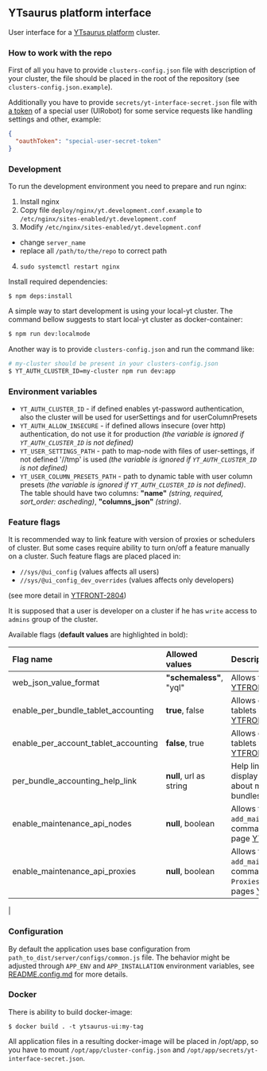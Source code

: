 ## YTsaurus platform interface

User interface for a [YTsaurus platform](https://ytsaurus.tech) cluster.

### How to work with the repo

First of all you have to provide `clusters-config.json` file with description of your cluster, the file should be placed in the root of the repository (see `clusters-config.json.example`).

Additionally you have to provide `secrets/yt-interface-secret.json` file with [a token](https://ytsaurus.tech/docs/en/user-guide/storage/auth) of a special user (UIRobot) for some service requests like handling settings and other, example:

```json
{
  "oauthToken": "special-user-secret-token"
}
```

### Development

To run the development environment you need to prepare and run nginx:

1. Install nginx
2. Copy file `deploy/nginx/yt.development.conf.example` to `/etc/nginx/sites-enabled/yt.development.conf`
3. Modify `/etc/nginx/sites-enabled/yt.development.conf`

- change `server_name`
- replace all `/path/to/the/repo` to correct path

4. `sudo systemctl restart nginx`

Install required dependencies:

```
$ npm deps:install
```

A simple way to start development is using your local-yt cluster. The command bellow suggests to start local-yt cluster as docker-container:

```bash
$ npm run dev:localmode
```

Another way is to provide `clusters-config.json` and run the command like:

```bash
# my-cluster should be present in your clusters-config.json
$ YT_AUTH_CLUSTER_ID=my-cluster npm run dev:app
```

### Environment variables

- `YT_AUTH_CLUSTER_ID` - if defined enables yt-password authentication, also the cluster will be used for userSettings and for userColumnPresets
- `YT_AUTH_ALLOW_INSECURE` - if defined allows insecure (over http) authentication, do not use it for production _(the variable is ignored if `YT_AUTH_CLUSTER_ID` is not defined)_
- `YT_USER_SETTINGS_PATH` - path to map-node with files of user-settings, if not defined '//tmp' is used _(the variable is ignored if `YT_AUTH_CLUSTER_ID` is not defined)_
- `YT_USER_COLUMN_PRESETS_PATH` - path to dynamic table with user column presets _(the variable is ignored if `YT_AUTH_CLUSTER_ID` is not defined)_. The table should have two columns: **"name"** _(string, required, sort_order: ascheding)_, **"columns_json"** _(string)_.

### Feature flags

It is recommended way to link feature with version of proxies or schedulers of cluster.
But some cases require ability to turn on/off a feature manually on a cluster. Such feature flags
are placed placed in:

- `//sys/@ui_config` (values affects all users)
- `//sys/@ui_config_dev_overrides` (values affects only developers)

(see more detail in [YTFRONT-2804](https://nda.ya.ru/t/bgh9NWJ16fPRp4))

It is supposed that a user is developer on a cluster if he has `write` access to `admins` group of the cluster.

Available flags (**default values** are highlighted in bold):

| Flag name                            | Allowed values          | Description                                                                                                                                                                        |
| :----------------------------------- | :---------------------- | :--------------------------------------------------------------------------------------------------------------------------------------------------------------------------------- |
| web_json_value_format                | **"schemaless"**, "yql" | Allows to use `YQLv3 types` [YTFRONT-2804](https://nda.ya.ru/t/bgh9NWJ16fPRp4)                                                                                                     |
| enable_per_bundle_tablet_accounting  | **true**, false         | Allows editing of resources of tablets through BundleEditorDialog [YTFRONT-2851](https://nda.ya.ru/t/xnLq-3Dm6fPYPo)                                                               |
| enable_per_account_tablet_accounting | **false**, true         | Allows editing of resources of tablets through AccountEditorDialog [YTFRONT-2851](https://nda.ya.ru/t/xnLq-3Dm6fPYPo)                                                              |
| per_bundle_accounting_help_link      | **null**, url as string | Help link for resources of tablets to display from AccountEditorDialog about moving the resources to bundles [YTFRONT-2851](https://nda.ya.ru/t/xnLq-3Dm6fPYPo)                    |
| enable_maintenance_api_nodes         | **null**, boolean       | Allows to use `add_maintenance`/`remove_maintenance` commands from `Comopnents/Nodes` page [YTFRONT-3792](https://nda.ya.ru/t/RvueJLzN6fWx3h)                                      |
| enable_maintenance_api_proxies       | **null**, boolean       | Allows to use `add_maintenance`/`remove_maintenance` commands from `Components/HTTP Proxies` and `Components/RPC Proxies` pages [YTFRONT-3792](https://nda.ya.ru/t/RvueJLzN6fWx3h) |

|

### Configuration

By default the application uses base configuration from `path_to_dist/server/configs/common.js` file. The behavior might be adjusted through `APP_ENV` and `APP_INSTALLATION` environment variables, see [README.config.md](./docs/configuration.md) for more details.

### Docker

There is ability to build docker-image:

```
$ docker build . -t ytsaurus-ui:my-tag
```

All application files in a resulting docker-image will be placed in /opt/app, so you have to mount `/opt/app/cluster-config.json` and `/opt/app/secrets/yt-interface-secret.json`.
